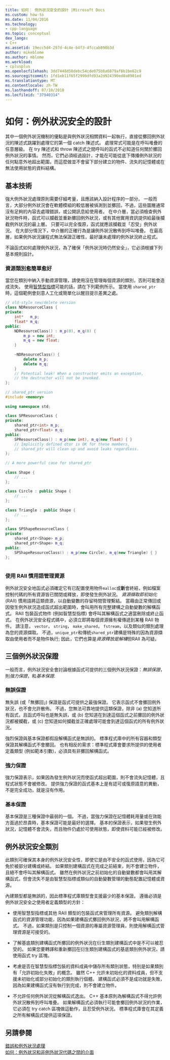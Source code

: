 ```yaml
---
title: 如何： 例外狀況安全的設計 |Microsoft Docs
ms.custom: how-to
ms.date: 11/04/2016
ms.technology:
- cpp-language
ms.topic: conceptual
dev_langs:
- C++
ms.assetid: 19ecc5d4-297d-4c4e-b4f3-4fccab890b3d
author: mikeblome
ms.author: mblome
ms.workload:
- cplusplus
ms.openlocfilehash: 3dd7448d50debc54cde075b8a6879af8b1be62c9
ms.sourcegitcommit: 1fd1eb11f65f2999dfd93a2d924390ed0a0901ed
ms.translationtype: MT
ms.contentlocale: zh-TW
ms.lasthandoff: 07/10/2018
ms.locfileid: "37940314"
---
```

# <a name="how-to-design-for-exception-safety"></a>如何：例外狀況安全的設計
其中一個例外狀況機制的優點是與例外狀況相關資料一起執行，直接從擲回例外狀況的陳述式跳躍到處理它的第一個 catch 陳述式。 處理常式可能是在呼叫堆疊的任意層級。 在 try 陳述式和 throw 陳述式之間呼叫的函式不必知道任何關於擲回例外狀況的事情。  然而，它們必須經過設計，才能在可能從底下傳播例外狀況的任何點意外地超出範圍，而這麼做並不會留下部分建立的物件、流失的記憶體或在無法使用狀態的資料結構。  
  
## <a name="basic-techniques"></a>基本技術  
 強大例外狀況處理原則需要仔細考量，且應該納入設計程序的一部分。 一般而言，大部分例外狀況會在軟體模組的較低層被偵測到並擲回，不過，這些圖層通常沒有足夠的內容去處理錯誤，或公開訊息給使用者。 在中介層，當必須檢查例外狀況物件時，函式可以攔截並重新擲回例外狀況，或有其他實用資訊提供給最後攔截例外狀況的最上層。 只要可以完全復原，函式就應該攔截並「忍受」例外狀況。 在大部分情況下，中介層的正確行為是讓例外狀況散佈到呼叫堆疊。 在最高層，如果例外狀況讓程式無法保證正確性，最好讓未處理的例外狀況終止程式。  
  
 不論函式如何處理例外狀況，為了確保「例外狀況時仍然安全」，它必須根據下列基本規則設計。  
  
### <a name="keep-resource-classes-simple"></a>資源類別愈簡單愈好  
 當您在類別中納入手動資源管理，請使用沒在管理每個資源的類別，否則可能會造成流失。 使用[智慧型指標](../cpp/smart-pointers-modern-cpp.md)可能的話，請在下列範例所示。 當使用 `shared_ptr` 時，這個範例會刻意人工化或簡單化以醒目提示差異之處。  
  
```cpp  
// old-style new/delete version  
class NDResourceClass {  
private:  
    int*   m_p;  
    float* m_q;  
public:  
    NDResourceClass() : m_p(0), m_q(0) {  
        m_p = new int;  
        m_q = new float;  
    }  
  
    ~NDResourceClass() {  
        delete m_p;  
        delete m_q;  
    }  
    // Potential leak! When a constructor emits an exception,   
    // the destructor will not be invoked.     
};  
  
// shared_ptr version  
#include <memory>  
  
using namespace std;  
  
class SPResourceClass {  
private:  
    shared_ptr<int> m_p;  
    shared_ptr<float> m_q;  
public:  
    SPResourceClass() : m_p(new int), m_q(new float) { }  
    // Implicitly defined dtor is OK for these members,   
    // shared_ptr will clean up and avoid leaks regardless.  
};  
  
// A more powerful case for shared_ptr  
  
class Shape {  
    // ...  
};  
  
class Circle : public Shape {  
    // ...  
};  
  
class Triangle : public Shape {  
    // ...  
};  
  
class SPShapeResourceClass {  
private:  
    shared_ptr<Shape> m_p;  
    shared_ptr<Shape> m_q;  
public:  
    SPShapeResourceClass() : m_p(new Circle), m_q(new Triangle) { }  
};  
  
```  
  
### <a name="use-the-raii-idiom-to-manage-resources"></a>使用 RAII 慣用語管理資源  
 例外狀況安全地函式必須確定它有已配置使用物件`malloc`或**新**會終結，例如檔案控制代碼的所有資源皆已關閉或釋放，即使發生例外狀況。 *資源擷取即初始化*(RAII) 慣用語將這類資源，以自動變數的存留時間管理繫結。 當藉由正常傳回或因發生例外狀況造成函式超出範圍時，會叫用所有完整建構之自動變數的解構函式。 RAII 包裝函式物件 (例如智慧型指標) 會呼叫其解構函式之適當刪除或終止函式。 在例外狀況安全程式碼中，必須立即將每個資源擁有權傳遞到某種 RAII 物件。 請注意， `vector`， `string`， `make_shared`， `fstream`，以及類似的類別處理為您的資源擷取。  不過，`unique_ptr`和傳統`shared_ptr`建構是特殊的因為資源擷取由使用者而不是物件執行; 因此，它們也算是*資源釋放是解構*但RAII 為可疑。  
  
## <a name="the-three-exception-guarantees"></a>三個例外狀況保證  
 一般而言，例外狀況安全會討論根據函式可提供的三個例外狀況保證：*無誤保證*，則*強力保證*，和*基本保證*.  
  
### <a name="no-fail-guarantee"></a>無誤保證  
 無失誤 (或「無擲回」) 保證是函式可提供之最強保證。 它表示函式不會擲回例外狀況，也不會允許散佈。 不過，您無法可靠地提供這類保證，除非 (a) 您知道所有函式，且函式呼叫也是無失誤，或 (b) 您知道在到達這個函式之前擲回的例外狀況都被攔截，或 (c) 您知道如何攔截並正確處理可能會到達這個函式的所有例外狀況。  
  
 強烈保證與基本保證都假設解構函式是無誤的。 標準程式庫中的所有容器和類型保證其解構函式不會擲回。 也有相反的需求：標準程式庫會要求所提供的使用者定義類型 (例如範本引數)，必須具有非擲回解構函式。  
  
### <a name="strong-guarantee"></a>強力保證  
 強力保證表示，如果因為發生例外狀況而使函式超出範圍，則不會流失記憶體，且程式狀態不會被修改。 提供強力保證的函式基本上是有認可或復原語意的異動，不是完全成功，就是沒有作用。  
  
### <a name="basic-guarantee"></a>基本保證  
 基本保證是三種保證中最弱的一個。 不過，當強力保證在記憶體耗用量或在效能方面過於昂貴時，基本保證可能是最好的選擇。 基本的保證表示，如果發生例外狀況，記憶體不會流失，而且物件仍處於可使用狀態，即使資料可能已經被修改。  
  
## <a name="exception-safe-classes"></a>例外狀況安全類別  
 此類別可確保其本身的例外狀況安全性，即使它是由不安全的函式使用，因為它可免於被部分建構或終結。 如果類別建構函式在完成之前結束，則不會建立物件，且絕不會呼叫其解構函式。 雖然在例外狀況之前初始化的自動變數都會叫用其解構函式，但會流失不是由智慧型指標或類似的自動變數管理的動態配置記憶體或資源。  
  
 內建類型都是無誤的，因此標準程式庫類型會支援最少的基本保證。 遵循必須是例外狀況安全之使用者定義類型的方針：  
  
-   使用智慧型指標或其他 RAII 類型的包裝函式來管理所有資源。 避免類別解構函式的資源管理功能，因為如果建構函式擲回例外狀況，將不會叫用解構函式。 不過，如果類別是只控制一個資源的專屬資源管理員，則使用解構函式管理資源是可接受的。  
  
-   了解基底類別建構函式所擲回的例外狀況在衍生類別建構函式中是不可以被忍受的。 如果您要轉譯和重新擲回在衍生類別建構函式的基底類別例外狀況，請使用函式 try 區塊。   
  
-   考慮是否在智慧型指標包裝的資料成員中儲存所有類別狀態，特別是如果類別有「允許初始化失敗」的概念。 雖然 C++ 允許未初始化的資料成員，但不支援未初始化或部分初始化的類別執行個體。 建構函式必須不是成功就是失敗，因為如果建構函式沒有執行到完成，則不會建立物件。  
  
-   不允許任何例外狀況從解構函式逸出。 C++ 基本原則為解構函式不得允許例外狀況散佈到呼叫堆疊。 如果解構函式必須執行可能會擲回例外狀況的作業，它必須在 try catch 區塊做這動作，且忍受例外狀況。 標準程式庫會在其定義之所有解構函式提供這項保證。  
  
## <a name="see-also"></a>另請參閱  
 [錯誤和例外狀況處理](../cpp/errors-and-exception-handling-modern-cpp.md)   
 [如何：例外狀況和非例外狀況代碼之間的介面](../cpp/how-to-interface-between-exceptional-and-non-exceptional-code.md)